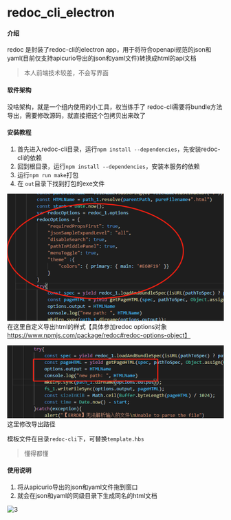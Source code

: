 # redoc_cli_electron

#### 介绍
redoc 是封装了redoc-cli的electron app，用于将符合openapi规范的json和yaml(目前仅支持apicurio导出的json和yaml文件)转换成html的api文档
> 本人前端技术较差，不会写界面
#### 软件架构
没啥架构，就是一个组内使用的小工具，权当练手了
redoc-cli需要将bundle方法导出，需要修改源码，就直接把这个包拷贝出来改了


#### 安装教程

1. 首先进入redoc-cli目录，运行`npm install --dependencies`，先安装redoc-cli的依赖
2. 回到根目录，运行`npm install --dependencies`，安装本服务的依赖
3. 运行`npm run make`打包
4. 在 `out`目录下找到打包的exe文件

![1](./1.png)
在这里自定义导出html的样式【具体参加redoc options对象 https://www.npmjs.com/package/redoc#redoc-options-object】

![2](./2.png)
这里修改导出路径

模板文件在目录`redoc-cli`下，可替换`template.hbs`
> 懂得都懂

#### 使用说明

1.  将从apicurio导出的json和yaml文件拖到窗口
2.  就会在json和yaml的同级目录下生成同名的html文档

![3](./1.gif)



